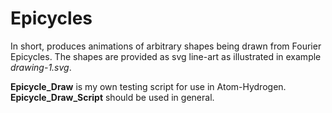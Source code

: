 # Epicycles

In short, produces animations of arbitrary shapes being drawn from Fourier Epicycles.
The shapes are provided as svg line-art as illustrated in example *drawing-1.svg*.

**Epicycle_Draw** is my own testing script for use in Atom-Hydrogen.
**Epicycle_Draw_Script** should be used in general. 
